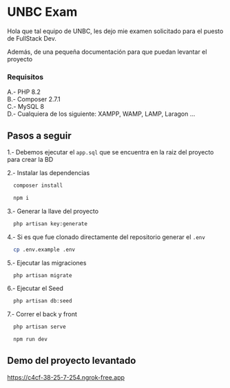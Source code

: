 
# UNBC Exam

Hola que tal equipo de UNBC, les dejo mie examen solicitado para el puesto de FullStack Dev.

Además, de una pequeña documentación para que puedan levantar el proyecto


### Requisitos

A.- PHP 8.2 \
B.- Composer 2.7.1 \
C.- MySQL 8 \
D.- Cualquiera de los siguiente: XAMPP, WAMP, LAMP, Laragon ...

## Pasos a seguir

1.- Debemos ejecutar el `app.sql` que se encuentra en la raiz del proyecto para crear la BD

2.- Instalar las dependencias
```bash
  composer install
```
```bash
  npm i
```
3.- Generar la llave del proyecto
```bash
  php artisan key:generate
```

4.- Si es que fue clonado directamente del repositorio generar el `.env`
```bash
  cp .env.example .env
```

5.- Ejecutar las migraciones
```bash
  php artisan migrate
```

6.- Ejecutar el Seed
```bash
  php artisan db:seed
```

7.- Correr el back y front
```bash
  php artisan serve
```
```bash
  npm run dev
```

## Demo del proyecto levantado

https://c4cf-38-25-7-254.ngrok-free.app
